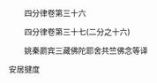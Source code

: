 <!-- { "loadSidebar": true } -->

　　　　四分律卷第三十六



　　　　四分律卷第三十七(二分之十六)

　　　　姚秦罽宾三藏佛陀耶舍共竺佛念等译

　　安居揵度

